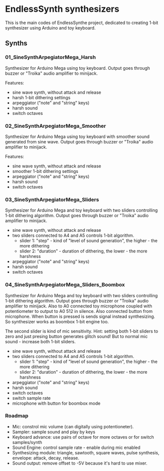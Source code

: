 # EndlessSynth synthesizers

This is the main codes of EndlessSynthe project, dedicated to creating 1-bit synthesizer 
using Arduino and toy keyboard.

## Synths

### 01_SineSynthArpegiatorMega_Harsh

Synthesizer for Arduino Mega using toy keyboard. Output goes through buzzer or "Troika" audio amplifier to minijack.

Features:
* sine wave synth, without attack and release
* harsh 1-bit dithering settings
* arpeggiator ("note" and "string" keys)
* harsh sound
* switch octaves



### 02_SineSynthArpegiatorMega_Smoother

Synthesizer for Arduino Mega using toy keyboard with smoother sound
generated from sine wave. Output goes through buzzer or "Troika" audio amplifier to minijack.

Features:
* sine wave synth, without attack and release
* smoother 1-bit dithering settings
* arpeggiator ("note" and "string" keys)
* harsh sound
* switch octaves


### 03_SineSynthArpegiatorMega_Sliders

Synthesizer for Arduino Mega and toy keyboard 
with two sliders controlling 1-bit dithering algorithm. Output goes through buzzer or "Troika" audio amplifier to minijack.

* sine wave synth, without attack and release
* two sliders connected to A4 and A5 controls 1-bit algorithm.
  - slider 1: "step" - kind of "level of sound generation", the higher - the more dithering
  - slider 2: "duration" - duration of dithering, the lower - the more harshness
* arpeggiator ("note" and "string" keys)
* harsh sound
* switch octaves


### 04_SineSynthArpegiatorMega_Sliders_Boombox

Synthesizer for Arduino Mega and toy keyboard 
with two sliders controlling 1-bit dithering algorithm. Output goes through buzzer or "Troika" audio amplifier to minijack.
Also to A0 connected toy microphone coupled with potentiometer to output to A0 512 in silence.
Also connected button from microphone. When button is pressed is sends signal instead synthesizing.
So synthesizer works as boombox 1-bit engine too.

The second slider is kind of mic sensitivity.
Hint: setting both 1-bit sliders to zero and just presing button generates glitch sound!
But to normal mic sound - increase both 1-bit sliders.

* sine wave synth, without attack and release
* two sliders connected to A4 and A5 controls 1-bit algorithm.
  - slider 1: "step" - kind of "level of sound generation", the higher - the more dithering
  - slider 2: "duration" - duration of dithering, the lower - the more harshness
* arpeggiator ("note" and "string" keys)
* harsh sound
* switch octaves
* switch sample rate
* microphone with button for boombox mode

### Roadmap

* Mic: constrol mic volume (can digitally using potentioneter).
* Sampler: sample sound and play by keys
* Keyboard advance: use pairs of octave for more octaves or for switch samples/synth
* Sound Engine: control sample rate - enable during mic enabled
* Synthesizing module: triangle, sawtooth, square waves, pulse synthesis, envelope: attack, decay, release.
* Sound output: remove offset to -5V because it's hard to use mixer.
